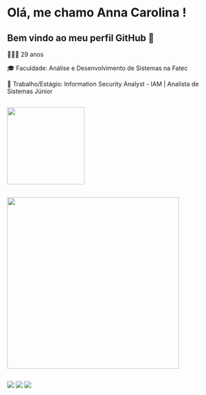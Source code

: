 
# Olá, me chamo Anna Carolina ! 
## Bem vindo ao meu perfil GitHub 👋


<div>


<p>👩🏽‍🎓 29 anos</p>
<p>🎓 Faculdade: Análise e Desenvolvimento de Sistemas na Fatec</p>
<p>💼 Trabalho/Estágio: Information Security Analyst - IAM | Analista de Sistemas Júnior</p>

</div>

##

<div>
  <a href="https://github.com/AnnaCMendes/AnnaCMendes">
  <img height="180em" src="https://github-readme-stats.vercel.app/api?username=AnnaCMendes&show_icons=true&theme=cobalt&include_all_commits=true&count_private=true"/>

  
</div>
  
   
##
 <div>
 <a href="https://github.com/AnnaCMendes/AnnaCMendes">
 <img height="400em" src=https://github-readme-stats.vercel.app/api/top-langs/?username=AnnaCMendes&show_icons=true&theme=cobalt&langs_count=20"/>
 
</div>

 ##
<div> 
  <a href="https://www.instagram.com/annacarolinaoliveira93/" target="_blank"><img src="https://img.shields.io/badge/-Instagram-%23E4405F?style=for-the-badge&logo=instagram&logoColor=white" target="_blank"></a>
  <a href = "mailto:annacarolinamendes1993@gmail.com"><img src="https://img.shields.io/badge/Gmail-D14836?style=for-the-badge&logo=gmail&logoColor=white" target="_blank"></a>
  <a href="https://www.linkedin.com/in/anna-carolina-de-oliveira-vale-mendes-372411b3/" target="_blank"><img src="https://img.shields.io/badge/-LinkedIn-%230077B5?style=for-the-badge&logo=linkedin&logoColor=white" target="_blank"></a> 
</div>


